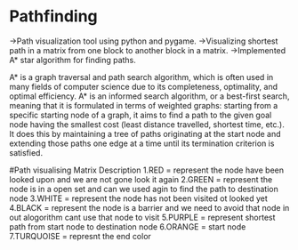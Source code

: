 # Pathfinding
->Path visualization tool using python and pygame.
->Visualizing shortest path in a matrix from one block to another block in a matrix.
->Implemented A* star algorithm for finding paths.

A* is a graph traversal and path search algorithm, which is often used in many fields of computer science due to its completeness, optimality, and optimal efficiency.
A* is an informed search algorithm, or a best-first search, meaning that it is formulated in terms of weighted graphs: starting from a specific starting node of a graph, it aims to find a path to the given goal node having the smallest cost (least distance travelled, shortest time, etc.). It does this by maintaining a tree of paths originating at the start node and extending those paths one edge at a time until its termination criterion is satisfied.

#Path visualising Matrix Description
1.RED = represent the node have been looked upon and we are not gone look it again
2.GREEN = represent the node is in a open set and can we used agin to find the path to destination node
3.WHITE = represent the node has not been visited ot looked yet
4.BLACK = represent the node is a barrier and we need to avoid that node in out alogorithm cant use that node to visit
5.PURPLE = represent shortest path from start node to destination node 
6.ORANGE = start node 
7.TURQUOISE = represnt the end color


